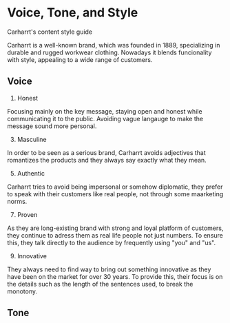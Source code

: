 # Voice, Tone, and Style

Carharrt's content style guide 

Carharrt is a well-known brand, which was founded in 1889, specializing in durable and rugged workwear clothing. Nowadays it blends funcionality with style, appealing to a wide range of customers. 

## Voice

1. Honest
   
Focusing mainly on the key message, staying open and honest while communicating it to the public. Avoiding vague langauge to make the message sound more personal. 

3. Masculine
   
In order to be seen as a serious brand, Carharrt avoids adjectives that romantizes the products and they always say exactly what they mean. 

5. Authentic
   
Carharrt tries to avoid being impersonal or somehow diplomatic, they prefer to speak with their customers like real people, not through some maarketing norms. 

7. Proven
   
As they are long-existing brand with strong and loyal platform of customers, they continue to adress them as real life people not just numbers. To ensure this, they talk directly to the audience by frequently using "you" and "us". 

9. Innovative
    
They always need to find way to bring out something innovative as they have been on the market for over 30 years. To provide this, their focus is on the details such as the length of the sentences used, to break the monotony. 


## Tone


